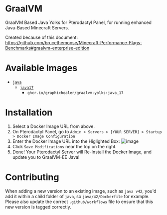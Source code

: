 # GraalVM
GraalVM Based Java Yolks for Pterodactyl Panel, for running enhanced Java-Based Minecraft Servers.

Created because of this document: https://github.com/brucethemoose/Minecraft-Performance-Flags-Benchmarks#graalvm-enterprise-edition

# Available Images

* [`java`](/blob/main/java)
  * [`java17`](/blob/main/java/17)
    * `ghcr.io/graphichealer/graalvm-yolks:java_17`

# Installation
1. Select a Docker Image URL from above.
2. On Pterodactyl Panel, go to `Admin > Servers > [YOUR SERVER] > Startup > Docker Image Configuration`
3. Enter the Docker Image URL into the Higlighted Box:
![image](https://github.com/user-attachments/assets/8cee1d08-a8ae-4336-89f2-94945ddb690a)
4. Click `Save Modifications` near the top on the right.
5. Done! Your Pterodactyl Server will Re-Install the Docker Image, and update you to GraalVM-EE Java!

# Contributing

When adding a new version to an existing image, such as `java v42`, you'd add it within a child folder of `java`, so
`java/42/Dockerfile` for example. Please also update the correct `.github/workflows` file to ensure that this new version
is tagged correctly.
